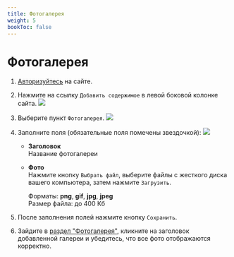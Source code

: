 ```yaml
---
title: Фотогалерея
weight: 5
bookToc: false
---
```


# Фотогалерея


1. [Авторизуйтесь](../auth) на сайте.
1. Нажмите на ссылку `Добавить содержимое` в левой боковой колонке сайта. ![](../img/create_content_link.png)
1. Выберите пункт `Фотогалерея`. ![](../img/create_photogallery_link.png)
1. Заполните поля (обязательные поля помечены звездочкой): ![](../img/photogallery_fields.png)

    - **Заголовок**  
    Название фотогалереи

    - **Фото**  
    Нажмите кнопку `Выбрать файл`, выберите файлы с жесткого диска вашего компьютера, затем нажмите `Загрузить`.

        Форматы: **png**, **gif**, **jpg**, **jpeg**  
        Размер файла: до 400 Кб

1. После заполнения полей нажмите кнопку `Сохранить`.
  
1. Зайдите в [раздел "Фотогалерея"](http://www.zzr.ru/photogallery), кликните на заголовок добавленной галереи и убедитесь, что все фото отображаются корректно. 

